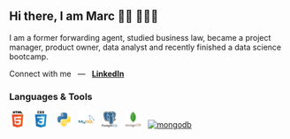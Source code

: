 
## Hi there, I am Marc 👋🏻 👨🏻‍💻

I am a former forwarding agent, studied business law, became a project manager, product owner, data analyst and recently finished a data science bootcamp.

Connect with me &nbsp; &mdash; &nbsp; **[LinkedIn](https://www.linkedin.com/in/marc-kastner/)**

### Languages & Tools

<a href="https://www.w3.org/html/" target="_blank"><img src="https://raw.githubusercontent.com/devicons/devicon/master/icons/html5/html5-original-wordmark.svg" alt="html5" width="30" height="30"/></a> &nbsp; <a href="https://www.w3schools.com/css/" target="_blank"><img src="https://raw.githubusercontent.com/devicons/devicon/master/icons/css3/css3-original-wordmark.svg" alt="css3" width="30" height="30"/></a> &nbsp; <a href="https://www.python.org" target="_blank"><img src="https://raw.githubusercontent.com/devicons/devicon/master/icons/python/python-original.svg" alt="python" width="30" height="30"/></a> &nbsp; <a href="https://www.mysql.com/" target="_blank"><img src="https://raw.githubusercontent.com/devicons/devicon/master/icons/mysql/mysql-original-wordmark.svg" alt="mysql" width="30" height="30"/></a> &nbsp; <a href="https://www.postgresql.org" target="_blank"><img src="https://raw.githubusercontent.com/devicons/devicon/master/icons/postgresql/postgresql-original-wordmark.svg" alt="postgresql" width="30" height="30"/></a> &nbsp; <a href="https://www.mongodb.com/" target="_blank"><img src="https://raw.githubusercontent.com/devicons/devicon/master/icons/mongodb/mongodb-original-wordmark.svg" alt="mongodb" width="30" height="30"/></a> &nbsp; <a href="https://www.mongodb.com/" target="_blank"><img src="https://img.icons8.com/color/48/000000/tableau-software.png" alt="mongodb" width="30" height="30"/></a>